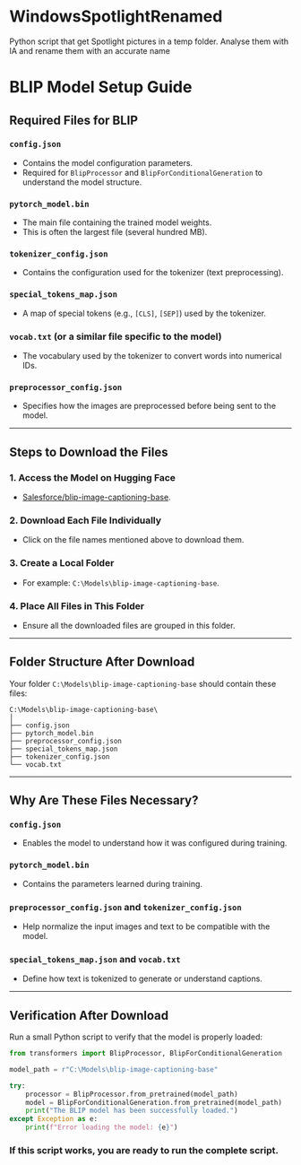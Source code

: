 # WindowsSpotlightRenamed
Python script that get Spotlight pictures in a temp folder. Analyse them with IA and rename them with an accurate name 
##
##

# BLIP Model Setup Guide

## Required Files for BLIP

### `config.json`
- Contains the model configuration parameters.
- Required for `BlipProcessor` and `BlipForConditionalGeneration` to understand the model structure.

### `pytorch_model.bin`
- The main file containing the trained model weights.
- This is often the largest file (several hundred MB).

### `tokenizer_config.json`
- Contains the configuration used for the tokenizer (text preprocessing).

### `special_tokens_map.json`
- A map of special tokens (e.g., `[CLS]`, `[SEP]`) used by the tokenizer.

### `vocab.txt` (or a similar file specific to the model)
- The vocabulary used by the tokenizer to convert words into numerical IDs.

### `preprocessor_config.json`
- Specifies how the images are preprocessed before being sent to the model.

---

## Steps to Download the Files

### 1. Access the Model on Hugging Face
- [Salesforce/blip-image-captioning-base](https://huggingface.co/Salesforce/blip-image-captioning-base).

### 2. Download Each File Individually
- Click on the file names mentioned above to download them.

### 3. Create a Local Folder
- For example: `C:\Models\blip-image-captioning-base`.

### 4. Place All Files in This Folder
- Ensure all the downloaded files are grouped in this folder.

---

## Folder Structure After Download
Your folder `C:\Models\blip-image-captioning-base` should contain these files:

```
C:\Models\blip-image-captioning-base\
│
├── config.json
├── pytorch_model.bin
├── preprocessor_config.json
├── special_tokens_map.json
├── tokenizer_config.json
└── vocab.txt
```

---

## Why Are These Files Necessary?

### `config.json`
- Enables the model to understand how it was configured during training.

### `pytorch_model.bin`
- Contains the parameters learned during training.

### `preprocessor_config.json` and `tokenizer_config.json`
- Help normalize the input images and text to be compatible with the model.

### `special_tokens_map.json` and `vocab.txt`
- Define how text is tokenized to generate or understand captions.

---

## Verification After Download

Run a small Python script to verify that the model is properly loaded:

```python
from transformers import BlipProcessor, BlipForConditionalGeneration

model_path = r"C:\Models\blip-image-captioning-base"

try:
    processor = BlipProcessor.from_pretrained(model_path)
    model = BlipForConditionalGeneration.from_pretrained(model_path)
    print("The BLIP model has been successfully loaded.")
except Exception as e:
    print(f"Error loading the model: {e}")
```

### If this script works, you are ready to run the complete script.
